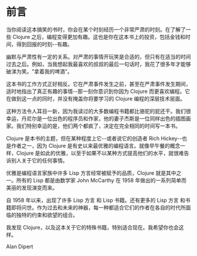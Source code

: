 # 前言

当你阅读这本搞笑的书时，你会在某个时刻经历一个非常严肃的时刻。在了解了一些 Clojure 之后，编程变得更加有趣。这也是你在这本书上的投资，包括金钱和时间，得到回报的时刻--有趣。

幽默与严肃性有一定的关系。对严肃的事情开玩笑是合适的，但只有在适当的时间过去之后。例如，当我想起我最喜欢的叔叔的最后一句话时，我花了很多年才能够破涕为笑。"拿着我的啤酒"。

这本书的工作方式正好相反。它在严肃事件发生之前，甚至在严肃事件发生期间，适时地指出了真正有趣的事情--那一刻你意识到你因为 Clojure 而更喜欢编程。它在做到这一点的同时，并没有掩盖你将要学习的 Clojure 编程的深层技术层面。

这种方法令人耳目一新，因为我读过的大多数编程书籍都比骆驼的屁还干。我们很幸运，丹尼尔是一位出色的程序员和作家，他的妻子杰斯是一位同样出色的插图画家。我们特别幸运的是，他们两个都疯了，决定在完全相同的时间写一本书。

Clojure 是本书的主题，但在某种程度上它--或者说它的创造者 Rich Hickey--也是作者之一，因为 Clojure 是有史以来最优雅的编程语言。就像早午餐的概念一样，Clojure 是如此的优雅，以至于如果不以某种方式提高他们的水平，就很难告诉别人关于它的任何事情。

优雅是编程语言家族中许多 Lisp 方言经常被赋予的品质，Clojure 就是其中之一。所有的 Lisp 都是由数学家 John McCarthy 在 1958 年做出的一系列简单而美丽的发现演变而来。

自 1958 年以来，出现了许多 Lisp 方言 和 Lisp 书籍。还有更多的 Lisp 方言 和书籍即将问世。作为过去和未来的神器，每一种都适合它们的作者在各自的时代所面临的独特的约束和欲望的组合。

我发现 Clojure，以及这本关于它的特殊书籍，特别适合现在。我希望你也会这样。

Alan Dipert
